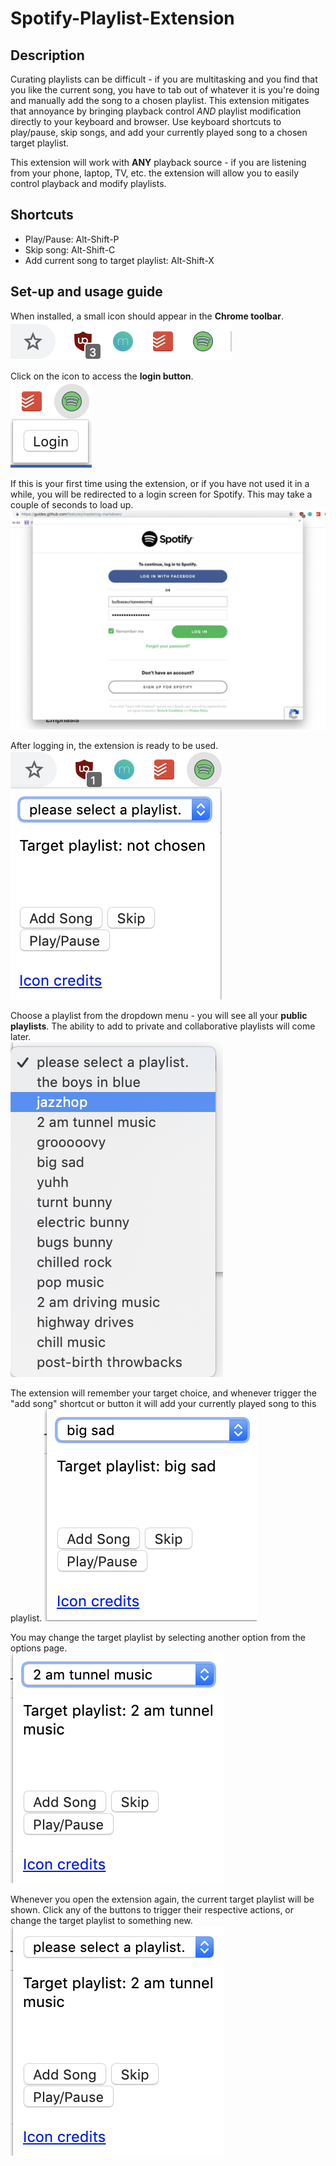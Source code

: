 # Spotify-Playlist-Extension

## Description
Curating playlists can be difficult - if you are multitasking and you find that you like the current song, you have to tab out of whatever it is you're doing and manually add the song to a chosen playlist. This extension mitigates that annoyance by bringing playback control *AND* playlist modification directly to your keyboard and browser. Use keyboard shortcuts to play/pause, skip songs, and add your currently played song to a chosen target playlist.

This extension will work with **ANY** playback source - if you are listening from your phone, laptop, TV, etc. the extension will allow you to easily control playback and modify playlists.

## Shortcuts
- Play/Pause: Alt-Shift-P
- Skip song: Alt-Shift-C
- Add current song to target playlist: Alt-Shift-X

## Set-up and usage guide
When installed, a small icon should appear in the **Chrome toolbar**.  
![Toolbar image](/images/markdown_images/toolbar.png)

Click on the icon to access the **login button**.  
![Login image](/images/markdown_images/login.png)

If this is your first time using the extension, or if you have not used it in a while, you will be redirected to a login screen for Spotify. This may take a couple of seconds to load up.  
![Authentication page](/images/markdown_images/authentication.png)

After logging in, the extension is ready to be used.  
![Choose playlist](/images/markdown_images/initial_playlist_choice.png) 

Choose a playlist from the dropdown menu - you will see all your **public playlists**. The ability to add to private and collaborative playlists will come later.  
![Playlist choice](/images/markdown_images/options.png)

The extension will remember your target choice, and whenever trigger the "add song" shortcut or button it will add your currently played song to this playlist.
![Re-select playlist](/images/markdown_images/chosen_playlist.png)

You may change the target playlist by selecting another option from the options page.  
![Pick another](/images/markdown_images/picked_another.png)

Whenever you open the extension again, the current target playlist will be shown. Click any of the buttons to trigger their respective actions, or change the target playlist to something new.  
![Re-select playlist](/images/markdown_images/default_page.png)